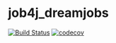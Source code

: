 # job4j_dreamjobs

[![Build Status](https://www.travis-ci.com/MikhailPushkarev25/job4j_dreamjobs.svg?branch=master)](https://www.travis-ci.com/MikhailPushkarev25/job4j_dreamjobs)
[![codecov](https://codecov.io/gh/MikhailPushkarev25/job4j_dreamjobs/branch/master/graph/badge.svg?token=9UgjaycEw7)](https://codecov.io/gh/MikhailPushkarev25/job4j_dreamjobs)